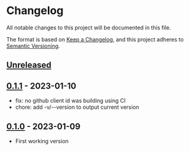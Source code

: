 # Changelog

All notable changes to this project will be documented in this file.

The format is based on [Keep a Changelog](https://keepachangelog.com/en/1.0.0/),
and this project adheres to [Semantic Versioning](https://semver.org/spec/v2.0.0.html).

## [Unreleased]

## [0.1.1] - 2023-01-10

- fix: no github client id was building using CI
- chore: add -v/--version to output current version

## [0.1.0] - 2023-01-09

-  First working version

[Unreleased]: https://github.com/IT-Hock/fpm/compare/0.1.1...HEAD

[0.1.1]: https://github.com/IT-Hock/fpm/compare/0.1.0...0.1.1

[0.1.0]: https://github.com/IT-Hock/fpm/compare/be4682d8e7184b1fce14b2521f226079886904f3...0.1.0